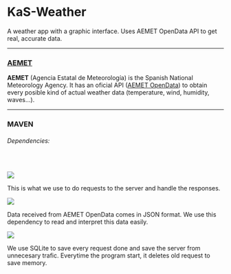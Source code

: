 # KaS-Weather
 A weather app with a graphic interface. Uses AEMET OpenData API to get real, accurate data.<hr/>
 
 <h3><a href="https://www.aemet.es/es/portada">AEMET</a></h3>
 
 <b>AEMET</b> (Agencia Estatal de Meteorología) is the Spanish National Meteorology Agency. It has an oficial API (<a  href="https://www.aemet.es/es/datos_abiertos/AEMET_OpenData">AEMET OpenData</a>) to obtain every posible kind of   actual weather data (temperature, wind, humidity, waves...).<hr/>
 
 <h3>MAVEN</h3>
 
 <h6>Dependencies:</h6><br/>
 
 ![](https://img.shields.io/badge/unirest--java-3.14.1-red)
 
 This is what we use to do requests to the server and handle the responses.
 
 ![](https://img.shields.io/badge/json--simple-1.1.1-blue)
 
 Data received from AEMET OpenData comes in JSON format. We use this dependency to read and interpret this data easily.
 
 ![](https://img.shields.io/badge/sqlite--jdbc-3.8.7-brightgreen)
 
We use SQLite to save every request done and save the server from unnecesary trafic. Everytime the program start, it deletes old request to save memory.
 

